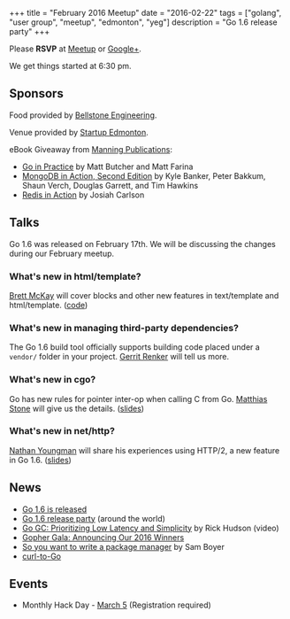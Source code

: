 +++
title = "February 2016 Meetup"
date = "2016-02-22"
tags = ["golang", "user group", "meetup", "edmonton", "yeg"]
description = "Go 1.6 release party"
+++

Please **RSVP** at [Meetup](http://www.meetup.com/startupedmonton/events/qfwsfhyvdbdc/) or [Google+](https://plus.google.com/events/co9qsfsbimjdb1p5qdbuomnuqm8?authkey=CPPGj8eOxoHMmwE).

We get things started at 6:30 pm.

## Sponsors 

Food provided by [Bellstone Engineering](http://bellstone.ca/).

Venue provided by [Startup Edmonton](http://www.startupedmonton.com/).

eBook Giveaway from [Manning Publications](https://manning.com/): 

* [Go in Practice](https://www.manning.com/books/go-in-practice) by Matt Butcher and Matt Farina
* [MongoDB in Action, Second Edition](https://www.manning.com/books/mongodb-in-action-second-edition) by Kyle Banker, Peter Bakkum, Shaun Verch, Douglas Garrett, and Tim Hawkins
* [Redis in Action](https://www.manning.com/books/redis-in-action) by Josiah Carlson

## Talks

Go 1.6 was released on February 17th. We will be discussing the changes during our February meetup.

### What's new in html/template?

[Brett McKay](https://github.com/mckayb24) will cover blocks and other new features in text/template and html/template. ([code](https://github.com/mckayb24/TemplateTalk))

### What's new in managing third-party dependencies?

The Go 1.6 build tool officially supports building code placed under a `vendor/` folder in your project. [Gerrit Renker](https://github.com/grrtrr) will tell us more.

### What's new in cgo?

Go has new rules for pointer inter-op when calling C from Go. [Matthias Stone](https://github.com/matthias-stone) will give us the details. ([slides](https://go-talks.appspot.com/github.com/edmontongo/presentations/2016-02/pointers1.6.slide))

### What's new in net/http?

[Nathan Youngman](https://github.com/nathany) will share his experiences using HTTP/2, a new feature in Go 1.6. ([slides](https://speakerdeck.com/nathany/2))

## News

* [Go 1.6 is released](https://blog.golang.org/go1.6)
* [Go 1.6 release party](https://github.com/golang/go/wiki/Go-1.6-release-party) (around the world)
* [Go GC: Prioritizing Low Latency and Simplicity](http://www.infoq.com/presentations/go-gc-performance) by Rick Hudson (video)
* [Gopher Gala: Announcing Our 2016 Winners](http://gophergala.com/blog/gopher/gala/2016/02/05/winners-2016/)
* [So you want to write a package manager](https://medium.com/@sdboyer/so-you-want-to-write-a-package-manager-4ae9c17d9527#.h5noe1x6l) by Sam Boyer
* [curl-to-Go](https://mholt.github.io/curl-to-go/)

## Events

* Monthly Hack Day - [March 5](http://www.meetup.com/startupedmonton/events/228651865/) (Registration required)
